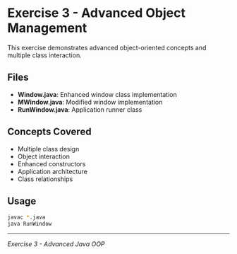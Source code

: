 # Exercise 3 - Advanced Object Management

This exercise demonstrates advanced object-oriented concepts and multiple class interaction.

## Files

- **Window.java**: Enhanced window class implementation
- **MWindow.java**: Modified window implementation
- **RunWindow.java**: Application runner class

## Concepts Covered

- Multiple class design
- Object interaction
- Enhanced constructors
- Application architecture
- Class relationships

## Usage

```bash
javac *.java
java RunWindow
```

---
*Exercise 3 - Advanced Java OOP*
